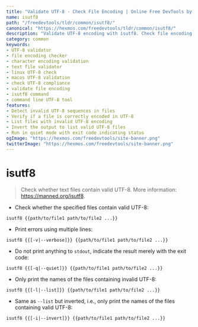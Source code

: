 ```yaml
---
title: "Validate UTF-8 - Check File Encoding | Online Free DevTools by Hexmos"
name: isutf8
path: "/freedevtools/tldr/common/isutf8/"
canonical: "https://hexmos.com/freedevtools/tldr/common/isutf8/"
description: "Validate UTF-8 encoding with isutf8. Check file encoding and identify invalid UTF-8 characters. Free online tool, no registration required."
category: common
keywords:
- UTF-8 validator
- file encoding checker
- character encoding validation
- text file validator
- linux UTF-8 check
- macos UTF-8 validation
- check UTF-8 compliance
- validate file encoding
- isutf8 command
- command line UTF-8 tool
features:
- Detect invalid UTF-8 sequences in files
- Verify if a file is correctly encoded in UTF-8
- List files with invalid UTF-8 encoding
- Invert the output to list valid UTF-8 files
- Run in quiet mode with exit code indicating status
ogImage: "https://hexmos.com/freedevtools/site-banner.png"
twitterImage: "https://hexmos.com/freedevtools/site-banner.png"
---
```


# isutf8

> Check whether text files contain valid UTF-8.
> More information: <https://manned.org/isutf8>.

- Check whether the specified files contain valid UTF-8:

`isutf8 {{path/to/file1 path/to/file2 ...}}`

- Print errors using multiple lines:

`isutf8 {{[-v|--verbose]}} {{path/to/file1 path/to/file2 ...}}`

- Do not print anything to `stdout`, indicate the result merely with the exit code:

`isutf8 {{[-q|--quiet]}} {{path/to/file1 path/to/file2 ...}}`

- Only print the names of the files containing invalid UTF-8:

`isutf8 {{[-l|--list]}} {{path/to/file1 path/to/file2 ...}}`

- Same as `--list` but inverted, i.e., only print the names of the files containing valid UTF-8:

`isutf8 {{[-i|--invert]}} {{path/to/file1 path/to/file2 ...}}`
